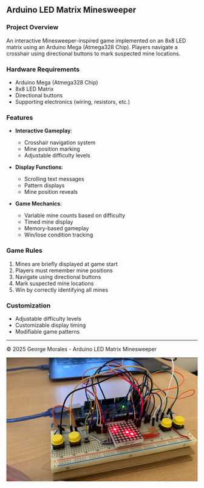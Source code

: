 ## Arduino LED Matrix Minesweeper

### Project Overview
An interactive Minesweeper-inspired game implemented on an 8x8 LED matrix using an Arduino Mega (Atmega328 Chip). Players navigate a crosshair using directional buttons to mark suspected mine locations.

### Hardware Requirements
* Arduino Mega (Atmega328 Chip)
* 8x8 LED Matrix
* Directional buttons
* Supporting electronics (wiring, resistors, etc.)

### Features
* **Interactive Gameplay**:
  - Crosshair navigation system
  - Mine position marking
  - Adjustable difficulty levels

* **Display Functions**:
  - Scrolling text messages
  - Pattern displays
  - Mine position reveals

* **Game Mechanics**:
  - Variable mine counts based on difficulty
  - Timed mine display
  - Memory-based gameplay
  - Win/lose condition tracking

### Game Rules
1. Mines are briefly displayed at game start
2. Players must remember mine positions
3. Navigate using directional buttons
4. Mark suspected mine locations
5. Win by correctly identifying all mines

### Customization
* Adjustable difficulty levels
* Customizable display timing
* Modifiable game patterns

---
© 2025 George Morales - Arduino LED Matrix Minesweeper

![](./GameBoard.PNG)
